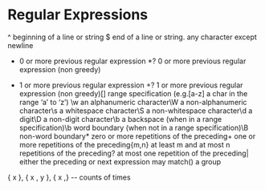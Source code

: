 # Regular Expressions


^ beginning of a line or string
$ end of a line or string. any character except newline
* 0 or more previous regular expression
*? 0 or more previous regular expression (non greedy)
+ 1 or more previous regular expression
+? 1 or more previous regular expression (non greedy)[] range specification (e.g.[a-z] a char in the range ‘a’ to ‘z’) \w an alphanumeric character\W a non-alphanumeric character\s a whitespace character\S a non-whitespace character\d a digit\D a non-digit character\b a backspace (when in a range specification)\b word boundary (when not in a range specification)\B non-word boundary* zero or more repetitions of the preceding+ one or more repetitions of the preceding{m,n} at least m and at most n repetitions of the preceding? at most one repetition of the preceding| either the preceding or next expression may match() a group 

{ x }, { x , y }, { x ,} -- counts of times